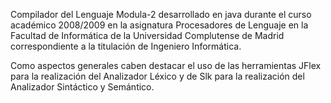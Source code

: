 Compilador del Lenguaje Modula-2 desarrollado en java durante el curso académico 2008/2009 en la asignatura Procesadores de Lenguaje en la Facultad de Informática de la Universidad Complutense de Madrid correspondiente a la titulación de Ingeniero Informática.

Como aspectos generales caben destacar el uso de las herramientas JFlex para la realización del Analizador Léxico y de Slk para la realización del Analizador Sintáctico y Semántico.